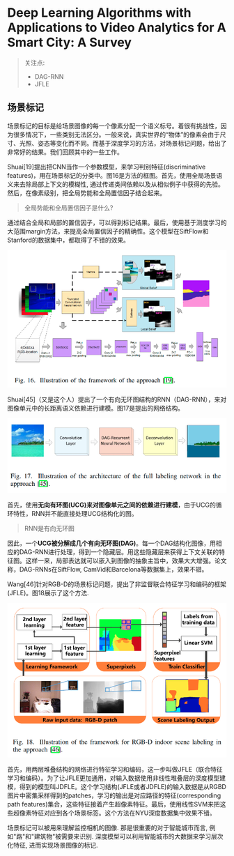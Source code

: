 # Deep Learning Algorithms with Applications to Video Analytics for A Smart City: A Survey

> 关注点:
>
> * DAG-RNN
> * JFLE

## 场景标记

场景标记的目标是给场景图像的每一个像素分配一个语义标号。着很有挑战性，因为很多情况下，一些类别无法区分。一般来说，真实世界的“物体”的像素会由于尺寸、光照、姿态等变化而不同。而基于深度学习的方法，对场景标记问题，给出了非常好的结果。我们回顾其中的一些工作。

Shuai[19]提出把CNN当作一个参数模型，来学习判别特征(discriminative features)，用在场景标记的分类中。图16是方法的框图。首先，使用全局场景语义来去除局部上下文的模糊性, 通过传递类间依赖以及从相似例子中获得的先验。然后，在像素级别，把全局势能和全局置信因子结合起来。

> 全局势能和全局置信因子是什么?

通过结合全局和局部的置信因子，可以得到标记结果。最后，使用基于测度学习的大范围margin方法，来提高全局置信因子的精确性。这个模型在SiftFlow和Stanford的数据集中，都取得了不错的效果。

![1544496638252](assets/1544496638252.png)

Shuai[45]（又是这个人）提出了一个有向无环图结构的RNN（DAG-RNN），来对图像单元中的长距离语义依赖进行建模。图17是提出的网络结构。

![1544496899199](assets/1544496899199.png)

首先，使用**无向有环图(UCG)来对图像单元之间的依赖进行建模**，由于UCG的循环特性，RNN并不能直接处理UCG结构化的图。

> RNN是有向无环图

因此，一个**UCG被分解成几个有向无环图(DAG)**。每一个DAG结构化图像，用相应的DAG-RNN进行处理，得到一个隐藏层。用这些隐藏层来获得上下文关联的特征图。这样一来，局部表达就可以嵌入到图像的抽象主旨中，效果大大增强。论文称，DAG-RNNs在SiftFlow, CamVid和Barcelona等数据集上，效果不错。

Wang[46]针对RGB-D的场景标记问题，提出了非监督联合特征学习和编码的框架(JFLE)。图18展示了这个方法.

![1544497285071](assets/1544497285071.png)

首先，用两层堆叠结构的网络进行特征学习和编码，这一步叫做JFLE（联合特征学习和编码）。为了让JFLE更加通用，对输入数据使用非线性堆叠层的深度模型建模，得到的模型叫JDFLE。这个学习结构(JFLE或者JDFLE)的输入数据是从RGBD图片中密集采样得到的patches，学习的输出是对应路径的特征(corresponding path features)集合，这些特征接着产生超像素特征。最后，使用线性SVM来把这些超像素特征对应到各个场景标签。这个方法在NYU深度数据集中效果不错。

场景标记可以被用来理解监控相机的图像. 那是很重要的对于智能城市而言, 例如"路"和"建筑物"被需要来识别. 深度模型可以利用智能城市的大数据来学习层次化特征, 进而实现场景图像的标记.